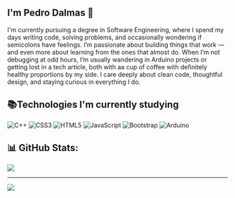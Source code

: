 
## I'm Pedro Dalmas 👋

I'm currently pursuing a degree in Software Engineering, where I spend my days writing code, solving problems, and occasionally wondering if semicolons have feelings. I’m passionate about building things that work — and even more about learning from the ones that almost do. When I’m not debugging at odd hours, I’m usually wandering in Arduino projects or getting lost in a tech article, both with aa cup of coffee with definitely healthy proportions by my side. I care deeply about clean code, thoughtful design, and staying curious in everything I do.

## 📚Technologies I'm currently studying

![C++](https://img.shields.io/badge/c++-%2300599C.svg?style=for-the-badge&logo=c%2B%2B&logoColor=white) ![CSS3](https://img.shields.io/badge/css3-%231572B6.svg?style=for-the-badge&logo=css3&logoColor=white) ![HTML5](https://img.shields.io/badge/html5-%23E34F26.svg?style=for-the-badge&logo=html5&logoColor=white) ![JavaScript](https://img.shields.io/badge/javascript-%23323330.svg?style=for-the-badge&logo=javascript&logoColor=%23F7DF1E) ![Bootstrap](https://img.shields.io/badge/bootstrap-%238511FA.svg?style=for-the-badge&logo=bootstrap&logoColor=white) ![Arduino](https://img.shields.io/badge/-Arduino-00979D?style=for-the-badge&logo=Arduino&logoColor=white)
## 📊 GitHub Stats:
![](https://github-readme-stats.vercel.app/api?username=pedrodalmasdev&theme=dark&hide_border=false&include_all_commits=true&count_private=true)

---
[![](https://visitcount.itsvg.in/api?id=pedrodalmasdev&icon=0&color=0)](https://visitcount.itsvg.in)

<!-- Proudly created with GPRM ( https://gprm.itsvg.in ) -->
